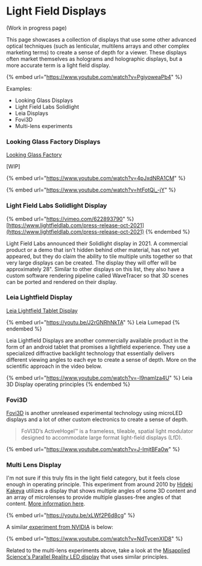 # Light Field Displays

(Work in progress page)

This page showcases a collection of displays that use some other advanced optical techniques (such as lenticular, multilens arrays and other complex marketing terms) to create a sense of depth for a viewer. These displays often market themselves as holograms and holographic displays, but a more accurate term is a light field display.

{% embed url="https://www.youtube.com/watch?v=PgiyoweaPb4" %}

Examples:&#x20;

* Looking Glass Displays
* Light Field Labs Solidlight
* Leia Displays
* Fovi3D
* Multi-lens experiments

### Looking Glass Factory Displays

[Looking Glass Factory](https://lookingglassfactory.com)

\[WIP]

{% embed url="https://www.youtube.com/watch?v=4pJxdNRA1CM" %}

{% embed url="https://www.youtube.com/watch?v=htFotQi_-jY" %}

### Light Field Labs Solidlight Display

{% embed url="https://vimeo.com/622893790" %}
[https://www.lightfieldlab.com/press-release-oct-2021](https://www.lightfieldlab.com/press-release-oct-2021)
{% endembed %}

Light Field Labs announced their Solidlight display in 2021. A commercial product or a demo that isn't hidden behind other material, has not yet appeared, but they do claim the ability to tile multiple units together so that very large displays can be created. The display they will offer will be approximately 28". Similar to other displays on this list, they also have a custom software rendering pipeline called WaveTracer so that 3D scenes can be ported and rendered on their display.

### Leia Lightfield Display

[Leia Lightfield Tablet Display](https://www.leiainc.com)

{% embed url="https://youtu.be/J2rGNRhNkTA" %}
Leia Lumepad
{% endembed %}

Leia Lightfield Displays are another commercially available product in the form of an android tablet that promises a lightfield experience. They use a specialized diffractive backlight technology that essentially delivers different viewing angles to each eye to create a sense of depth. More on the scientific approach in the video below.

{% embed url="https://www.youtube.com/watch?v=-I9namlza4U" %}
Leia 3D Display operating principles
{% endembed %}

### Fovi3D

[Fovi3D](https://www.fovi3d.com/activehogel) is another unreleased experimental technology using microLED displays and a lot of other custom electronics to create a sense of depth.

> FoVI3D’s ActiveHogel™ is a frameless, tileable, spatial light modulator designed to accommodate large format light-field displays (LfD).

{% embed url="https://www.youtube.com/watch?v=J-ImjtBFa0w" %}

### Multi Lens Display

I'm not sure if this truly fits in the light field category, but it feels close enough in operating principle. This experiment from around 2010 by [Hideki Kakeya](https://opg.optica.org/oe/fulltext.cfm?uri=oe-20-23-25902\&id=244861) utilizes a display that shows multiple angles of some 3D content and an array of microlenses to provide multiple glasses-free angles of that content. [More information here](https://scholar.google.co.jp/citations?user=o8t3EQgAAAAJ\&hl=en).

{% embed url="https://youtu.be/xLWf2P6d8cg" %}

A similar[ experiment from NVIDIA](https://research.nvidia.com/publication/2017-11\_near-eye-light-field-holographic-rendering-spherical-waves-wide-field-view) is below:

{% embed url="https://www.youtube.com/watch?v=NdTycenXID8" %}

Related to the multi-lens experiments above, take a look at the [Misapplied Science's Parallel Reality LED display](../experimental-other/other-experiments.md#parallel-reality-display) that uses similar principles.
